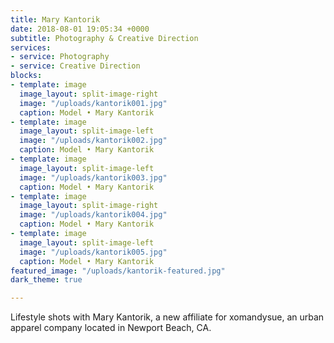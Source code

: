 ```yaml
---
title: Mary Kantorik
date: 2018-08-01 19:05:34 +0000
subtitle: Photography & Creative Direction
services:
- service: Photography
- service: Creative Direction
blocks:
- template: image
  image_layout: split-image-right
  image: "/uploads/kantorik001.jpg"
  caption: Model • Mary Kantorik
- template: image
  image_layout: split-image-left
  image: "/uploads/kantorik002.jpg"
  caption: Model • Mary Kantorik
- template: image
  image_layout: split-image-left
  image: "/uploads/kantorik003.jpg"
  caption: Model • Mary Kantorik
- template: image
  image_layout: split-image-right
  image: "/uploads/kantorik004.jpg"
  caption: Model • Mary Kantorik
- template: image
  image_layout: split-image-left
  image: "/uploads/kantorik005.jpg"
  caption: Model • Mary Kantorik
featured_image: "/uploads/kantorik-featured.jpg"
dark_theme: true

---
```

Lifestyle shots with Mary Kantorik, a new affiliate for xomandysue, an urban apparel company located in Newport Beach, CA.